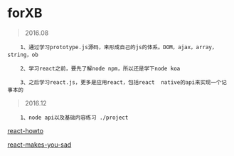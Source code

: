 # forXB

> 2016.08

        1、通过学习prototype.js源码，来形成自己的js的体系。DOM，ajax，array，string，ob

        2、学习react之前，要先了解node npm，所以还是学下node koa

        3、之后学习react.js，更多是应用react，包括react  native的api来实现一个记事本的
        
> 2016.12

        1、node api以及基础内容练习 ./project
        
        
        
[react-howto](https://github.com/petehunt/react-howto.git)

[react-makes-you-sad](https://github.com/wyvernnot/react-makes-you-sad.git)
